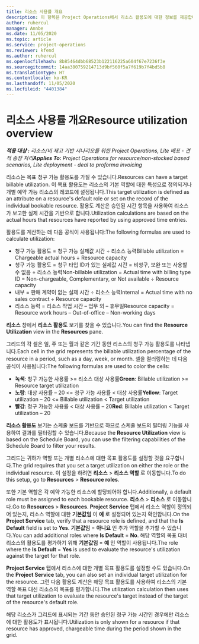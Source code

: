 ```yaml
---
title: 리소스 사용률 개요
description: 이 항목은 Project Operations에서 리소스 활용도에 대한 정보를 제공합니다.
author: ruhercul
manager: Annbe
ms.date: 11/05/2020
ms.topic: article
ms.service: project-operations
ms.reviewer: kfend
ms.author: ruhercul
ms.openlocfilehash: 8b85464dbb68523b122116225a604f67e7236f3e
ms.sourcegitcommit: 14aa380759214713d9bf560f5a7f619b7f4bd5b8
ms.translationtype: HT
ms.contentlocale: ko-KR
ms.lasthandoff: 11/05/2020
ms.locfileid: "4401384"
---
```

# <a name="resource-utilization-overview"></a><span data-ttu-id="84cb5-103">리소스 사용률 개요</span><span class="sxs-lookup"><span data-stu-id="84cb5-103">Resource utilization overview</span></span>

<span data-ttu-id="84cb5-104">_**적용 대상 :** 리소스/비 재고 기반 시나리오를 위한 Project Operations, Lite 배포 - 견적 송장 처리_</span><span class="sxs-lookup"><span data-stu-id="84cb5-104">_**Applies To:** Project Operations for resource/non-stocked based scenarios, Lite deployment - deal to proforma invoicing_</span></span>

<span data-ttu-id="84cb5-105">리소스는 목표 청구 가능 활용도를 가질 수 있습니다.</span><span class="sxs-lookup"><span data-stu-id="84cb5-105">Resources can have a target billable utilization.</span></span> <span data-ttu-id="84cb5-106">이 목표 활용도는 리소스의 기본 역할에 대한 특성으로 정의되거나 개별 예약 가능 리소스의 레코드에 설정됩니다.</span><span class="sxs-lookup"><span data-stu-id="84cb5-106">This target utilization is defined as an attribute on a resource's default role or set on the record of the individual bookable resource.</span></span> <span data-ttu-id="84cb5-107">활용도 계산은 승인된 시간 항목을 사용하여 리소스가 보고한 실제 시간을 기반으로 합니다.</span><span class="sxs-lookup"><span data-stu-id="84cb5-107">Utilization calculations are based on the actual hours that resources have reported by using approved time entries.</span></span>

<span data-ttu-id="84cb5-108">활용도를 계산하는 데 다음 공식이 사용됩니다:</span><span class="sxs-lookup"><span data-stu-id="84cb5-108">The following formulas are used to calculate utilization:</span></span>

  - <span data-ttu-id="84cb5-109">청구 가능 활용도 = 청구 가능 실제값 시간 ÷ 리소스 능력</span><span class="sxs-lookup"><span data-stu-id="84cb5-109">Billable utilization = Chargeable actual hours ÷ Resource capacity</span></span>
  - <span data-ttu-id="84cb5-110">청구 가능 활용도 = 청구 타입 ID가 있는 실제값 시간 = 비청구, 보완 또는 사용할 수 없음 ÷ 리소스 능력</span><span class="sxs-lookup"><span data-stu-id="84cb5-110">Non-billable utilization = Actual time with billing type ID = Non-chargeable, Complementary, or Not available ÷ Resource capacity</span></span>
  - <span data-ttu-id="84cb5-111">내부 = 판매 계약이 없는 실제 시간 ÷ 리소스 능력</span><span class="sxs-lookup"><span data-stu-id="84cb5-111">Internal = Actual time with no sales contract ÷ Resource capacity</span></span>
  - <span data-ttu-id="84cb5-112">리소스 능력 = 리소스 작업 시간 – 업무 외 – 휴무일</span><span class="sxs-lookup"><span data-stu-id="84cb5-112">Resource capacity = Resource work hours – Out-of-office – Non-working days</span></span>

<span data-ttu-id="84cb5-113">**리소스** 창에서 **리소스 활용도** 보기를 찾을 수 있습니다.</span><span class="sxs-lookup"><span data-stu-id="84cb5-113">You can find the **Resource Utilization** view in the **Resources** pane.</span></span>

<span data-ttu-id="84cb5-114">그리드의 각 셀은 일, 주 또는 월과 같은 기간 동안 리소스의 청구 가능 활용도를 나타냅니다.</span><span class="sxs-lookup"><span data-stu-id="84cb5-114">Each cell in the grid represents the billable utilization percentage of the resource in a period, such as a day, week, or month.</span></span> <span data-ttu-id="84cb5-115">셀을 컬러링하는 데 다음 공식이 사용됩니다:</span><span class="sxs-lookup"><span data-stu-id="84cb5-115">The following formulas are used to color the cells:</span></span>

  - <span data-ttu-id="84cb5-116">**녹색**: 청구 가능한 사용률 >= 리소스 대상 사용률</span><span class="sxs-lookup"><span data-stu-id="84cb5-116">**Green**: Billable utilization >= Resource target utilization</span></span>
  - <span data-ttu-id="84cb5-117">**노랑**: 대상 사용률 – 20 <= 청구 가능 사용률 < 대상 사용률</span><span class="sxs-lookup"><span data-stu-id="84cb5-117">**Yellow**: Target utilization – 20 <= Billable utilization < Target utilization</span></span>
  - <span data-ttu-id="84cb5-118">**빨강**: 청구 가능한 사용률 < 대상 사용률 – 20</span><span class="sxs-lookup"><span data-stu-id="84cb5-118">**Red**: Billable utilization < Target utilization – 20</span></span>

<span data-ttu-id="84cb5-119">**리소스 활용도** 보기는 스케줄 보드를 기반으로 하므로 스케줄 보드의 필터링 기능을 사용하여 결과를 필터링할 수 있습니다.</span><span class="sxs-lookup"><span data-stu-id="84cb5-119">Because the **Resource Utilization** view is based on the Schedule Board, you can use the filtering capabilities of the Schedule Board to filter your results.</span></span>

<span data-ttu-id="84cb5-120">그리드는 귀하가 역할 또는 개별 리소스에 대한 목표 활용도를 설정할 것을 요구합니다.</span><span class="sxs-lookup"><span data-stu-id="84cb5-120">The grid requires that you set a target utilization on either the role or the individual resource.</span></span> <span data-ttu-id="84cb5-121">이 설정을 하려면 **리소스** > **리소스 역할** 로 이동합니다.</span><span class="sxs-lookup"><span data-stu-id="84cb5-121">To do this setup, go to **Resources** > **Resource roles**.</span></span>

<span data-ttu-id="84cb5-122">또한 기본 역할은 각 예약 가능한 리소스에 할당되어야 합니다.</span><span class="sxs-lookup"><span data-stu-id="84cb5-122">Additionally, a default role must be assigned to each bookable resource.</span></span> <span data-ttu-id="84cb5-123">**리소스** > **리소스** 로 이동합니다.</span><span class="sxs-lookup"><span data-stu-id="84cb5-123">Go to **Resources** > **Resources**.</span></span> <span data-ttu-id="84cb5-124">**Project Service** 탭에서 리소스 역할이 정의되어 있는지, 리소스 역할에 대한 **기본값임** 이 **예** 로 설정되어 있는지 확인합니다.</span><span class="sxs-lookup"><span data-stu-id="84cb5-124">On the **Project Service** tab, verify that a resource role is defined, and that the **Is Default** field is set to **Yes**.</span></span> <span data-ttu-id="84cb5-125">**기본값임** = **아니요** 인 추가 역할을 추가할 수 있습니다.</span><span class="sxs-lookup"><span data-stu-id="84cb5-125">You can add additional roles where **Is Default** = **No**.</span></span> <span data-ttu-id="84cb5-126">해당 역할의 목표 대비 리소스의 활용도를 평가하기 위해 **기본값임** = **예** 인 역할이 사용됩니다.</span><span class="sxs-lookup"><span data-stu-id="84cb5-126">The role where the **Is Default** = **Yes** is used to evaluate the resource's utilization against the target for that role.</span></span>

<span data-ttu-id="84cb5-127">**Project Service** 탭에서 리소스에 대한 개별 목표 활용도를 설정할 수도 있습니다.</span><span class="sxs-lookup"><span data-stu-id="84cb5-127">On the **Project Service** tab, you can also set an individual target utilization for the resource.</span></span> <span data-ttu-id="84cb5-128">그런 다음 활용도 계산은 해당 목표 활용도를 사용하여 리소스의 기본 역할 목표 대신 리소스의 목표를 평가합니다.</span><span class="sxs-lookup"><span data-stu-id="84cb5-128">The utilization calculation then uses that target utilization to evaluate the resource's target instead of the target of the resource's default role.</span></span>

<span data-ttu-id="84cb5-129">해당 리소스가 그리드에 표시되는 기간 동안 승인된 청구 가능 시간인 경우에만 리소스에 대한 활용도가 표시됩니다.</span><span class="sxs-lookup"><span data-stu-id="84cb5-129">Utilization is only shown for a resource if that resource has approved, chargeable time during the period shown in the grid.</span></span>
